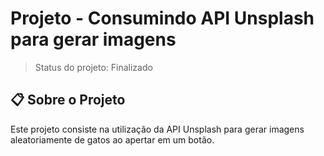 # Projeto - Consumindo API Unsplash para gerar imagens
> Status do projeto: Finalizado

## 📋 Sobre o Projeto
Este projeto consiste na utilização da API Unsplash para gerar imagens aleatoriamente de gatos ao apertar em um botão.
